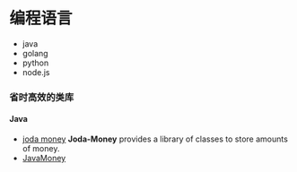 # 编程语言

* java
* golang
* python
* node.js



### 省时高效的类库

#### Java

* [joda money](https://www.joda.org/joda-money/) **Joda-Money** provides a library of classes to store amounts of money.
* [JavaMoney](https://javamoney.github.io/)

